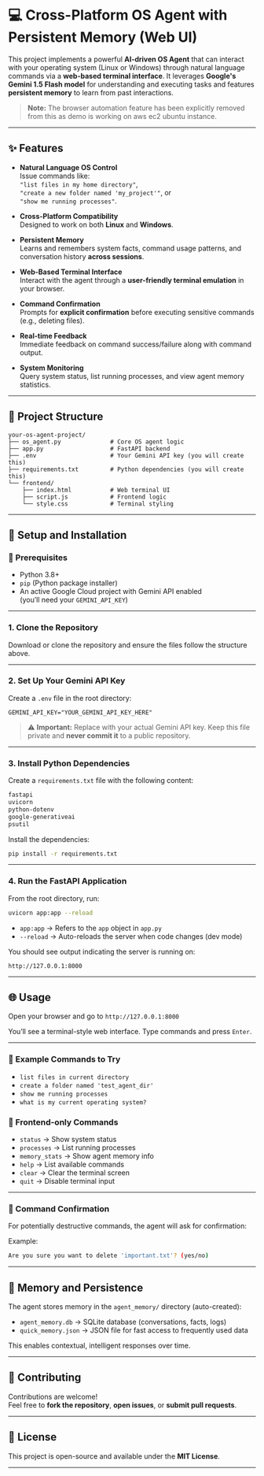# 💻 Cross-Platform OS Agent with Persistent Memory (Web UI)

This project implements a powerful **AI-driven OS Agent** that can interact with your operating system (Linux or Windows) through natural language commands via a **web-based terminal interface**. It leverages **Google's Gemini 1.5 Flash model** for understanding and executing tasks and features **persistent memory** to learn from past interactions.

> **Note:** The browser automation feature has been explicitly removed from this as demo is working on aws ec2 ubuntu instance.

---

## ✨ Features

- **Natural Language OS Control**  
  Issue commands like:  
  `"list files in my home directory"`,  
  `"create a new folder named 'my_project'"`, or  
  `"show me running processes"`.

- **Cross-Platform Compatibility**  
  Designed to work on both **Linux** and **Windows**.

- **Persistent Memory**  
  Learns and remembers system facts, command usage patterns, and conversation history **across sessions**.

- **Web-Based Terminal Interface**  
  Interact with the agent through a **user-friendly terminal emulation** in your browser.

- **Command Confirmation**  
  Prompts for **explicit confirmation** before executing sensitive commands (e.g., deleting files).

- **Real-time Feedback**  
  Immediate feedback on command success/failure along with command output.

- **System Monitoring**  
  Query system status, list running processes, and view agent memory statistics.

---

## 📁 Project Structure

```
your-os-agent-project/
├── os_agent.py              # Core OS agent logic
├── app.py                   # FastAPI backend
├── .env                     # Your Gemini API key (you will create this)
├── requirements.txt         # Python dependencies (you will create this)
└── frontend/
    ├── index.html           # Web terminal UI
    ├── script.js            # Frontend logic
    └── style.css            # Terminal styling
```

---

## 🚀 Setup and Installation

### 📌 Prerequisites

- Python 3.8+
- `pip` (Python package installer)
- An active Google Cloud project with Gemini API enabled  
  (you’ll need your `GEMINI_API_KEY`)

---

### 1. Clone the Repository

Download or clone the repository and ensure the files follow the structure above.

---

### 2. Set Up Your Gemini API Key

Create a `.env` file in the root directory:

```env
GEMINI_API_KEY="YOUR_GEMINI_API_KEY_HERE"
```

> ⚠️ **Important:** Replace with your actual Gemini API key. Keep this file private and **never commit it** to a public repository.

---

### 3. Install Python Dependencies

Create a `requirements.txt` file with the following content:

```txt
fastapi
uvicorn
python-dotenv
google-generativeai
psutil
```

Install the dependencies:

```bash
pip install -r requirements.txt
```

---

### 4. Run the FastAPI Application

From the root directory, run:

```bash
uvicorn app:app --reload
```

- `app:app` → Refers to the `app` object in `app.py`
- `--reload` → Auto-reloads the server when code changes (dev mode)

You should see output indicating the server is running on:

```
http://127.0.0.1:8000
```

---

## 🌐 Usage

Open your browser and go to `http://127.0.0.1:8000`

You’ll see a terminal-style web interface. Type commands and press `Enter`.

---

### 🧪 Example Commands to Try

- `list files in current directory`
- `create a folder named 'test_agent_dir'`
- `show me running processes`
- `what is my current operating system?`

### 🧩 Frontend-only Commands

- `status` → Show system status  
- `processes` → List running processes  
- `memory_stats` → Show agent memory info  
- `help` → List available commands  
- `clear` → Clear the terminal screen  
- `quit` → Disable terminal input

---

### 🔐 Command Confirmation

For potentially destructive commands, the agent will ask for confirmation:

Example:

```bash
Are you sure you want to delete 'important.txt'? (yes/no)
```

---

## 🧠 Memory and Persistence

The agent stores memory in the `agent_memory/` directory (auto-created):

- `agent_memory.db` → SQLite database (conversations, facts, logs)
- `quick_memory.json` → JSON file for fast access to frequently used data

This enables contextual, intelligent responses over time.

---

## 🤝 Contributing

Contributions are welcome!  
Feel free to **fork the repository**, **open issues**, or **submit pull requests**.

---

## 📄 License

This project is open-source and available under the **MIT License**.

---

